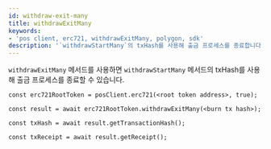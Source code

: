 ```yaml
---
id: withdraw-exit-many
title: withdrawExitMany
keywords:
- 'pos client, erc721, withdrawExitMany, polygon, sdk'
description: '`withdrawStartMany`의 txHash를 사용해 출금 프로세스를 종료합니다.'
---
```


`withdrawExitMany` 메서드를 사용하면 `withdrawStartMany` 메서드의 txHash를 사용해 출금 프로세스를 종료할 수 있습니다.

```
const erc721RootToken = posClient.erc721(<root token address>, true);

const result = await erc721RootToken.withdrawExitMany(<burn tx hash>);

const txHash = await result.getTransactionHash();

const txReceipt = await result.getReceipt();

```
